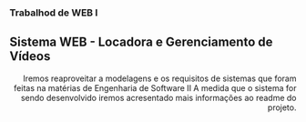 ### Trabalhod de WEB I

## Sistema WEB - Locadora e Gerenciamento de Vídeos

<div style="text-align: right">Iremos reaproveitar a modelagens e os requisitos de sistemas que foram feitas na matérias de Engenharia de Software II
A medida que o sistema for sendo desenvolvido iremos acresentado mais informações ao readme do projeto.</div>
